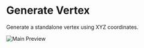 Generate Vertex
========================

Generate a standalone vertex using XYZ coordinates.

![Main Preview](https://formit3d.github.io/GenerateVertex/preview.png)